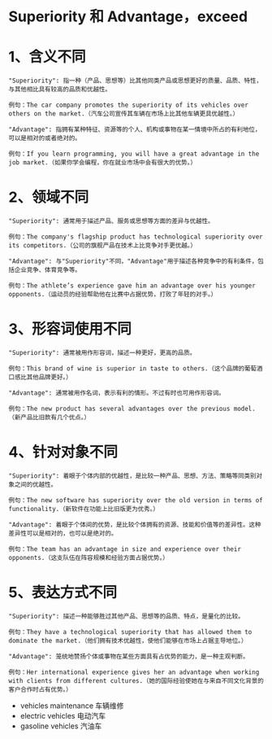 # Superiority 和 Advantage，exceed 

# 1、含义不同

    "Superiority": 指一种（产品、思想等）比其他同类产品或思想更好的质量、品质、特性，与其他相比具有较高的品质和优越性。

    例句：The car company promotes the superiority of its vehicles over others on the market.（汽车公司宣传其车辆在市场上比其他车辆更具优越性。）

    "Advantage": 指拥有某种特征、资源等的个人、机构或事物在某一情境中所占的有利地位，可以是相对的或者绝对的。

    例句：If you learn programming, you will have a great advantage in the job market.（如果你学会编程，你在就业市场中会有很大的优势。）

# 2、领域不同

    "Superiority": 通常用于描述产品、服务或思想等方面的差异与优越性。

    例句：The company's flagship product has technological superiority over its competitors.（公司的旗舰产品在技术上比竞争对手更优越。）

    "Advantage": 与"Superiority"不同，"Advantage"用于描述各种竞争中的有利条件，包括企业竞争、体育竞争等。

    例句：The athlete’s experience gave him an advantage over his younger opponents.（运动员的经验帮助他在比赛中占据优势，打败了年轻的对手。）

# 3、形容词使用不同

    "Superiority": 通常被用作形容词，描述一种更好，更高的品质。

    例句：This brand of wine is superior in taste to others.（这个品牌的葡萄酒口感比其他品牌更好。）

    "Advantage": 通常被用作名词，表示有利的情形。不过有时也可用作形容词。

    例句：The new product has several advantages over the previous model.（新产品比旧款有几个优点。）

# 4、针对对象不同

    "Superiority": 着眼于个体内部的优越性，是比较一种产品、思想、方法、策略等同类别对象之间的优越性。

    例句：The new software has superiority over the old version in terms of functionality.（新软件在功能上比旧版更为优秀。）

    "Advantage": 着眼于个体间的优势，是比较个体拥有的资源、技能和价值等的差异性。这种差异性可以是相对的，也可以是绝对的。

    例句：The team has an advantage in size and experience over their opponents.（这支队伍在阵容规模和经验方面占据优势。）

# 5、表达方式不同

    "Superiority": 描述一种能够胜过其他产品、思想等的品质、特点，是量化的比较。

    例句：They have a technological superiority that has allowed them to dominate the market.（他们拥有技术优越性，使他们能够在市场上占据主导地位。）

    "Advantage": 笼统地赞扬个体或事物在某些方面具有占优势的能力，是一种主观判断。

    例句：Her international experience gives her an advantage when working with clients from different cultures.（她的国际经验使她在与来自不同文化背景的客户合作时占有优势。）


- vehicles maintenance  车辆维修
- electric vehicles  电动汽车
- gasoline vehicles  汽油车